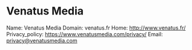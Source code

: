 
# Venatus Media

Name: Venatus Media
Domain: venatus.fr
Home: http://www.venatus.fr/
Privacy_policy: https://www.venatusmedia.com/privacy/
Email: privacy@venatusmedia.com
